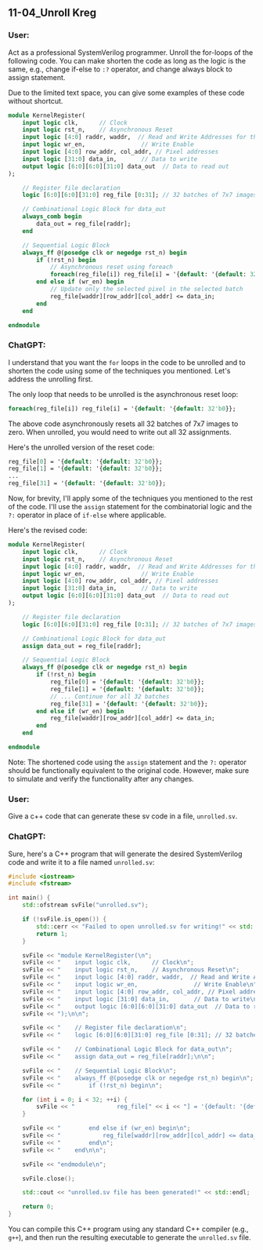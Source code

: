 ## 11-04_Unroll Kreg
### User:
Act as a professional SystemVerilog programmer.
Unroll the for-loops of the following code. You can make shorten the code as long as the logic is the same, e.g., change if-else to `:?` operator, and change always block to assign statement.

Due to the limited text space, you can give some examples of these code without shortcut.

```systemverilog
module KernelRegister(
    input logic clk,      // Clock
    input logic rst_n,    // Asynchronous Reset
    input logic [4:0] raddr, waddr,  // Read and Write Addresses for the batch
    input logic wr_en,                // Write Enable
    input logic [4:0] row_addr, col_addr, // Pixel addresses
    input logic [31:0] data_in,       // Data to write
    output logic [6:0][6:0][31:0] data_out  // Data to read out
);

    // Register file declaration
    logic [6:0][6:0][31:0] reg_file [0:31]; // 32 batches of 7x7 images

    // Combinational Logic Block for data_out
    always_comb begin
        data_out = reg_file[raddr];
    end

    // Sequential Logic Block
    always_ff @(posedge clk or negedge rst_n) begin
        if (!rst_n) begin
            // Asynchronous reset using foreach
            foreach(reg_file[i]) reg_file[i] = '{default: '{default: 32'b0}};
        end else if (wr_en) begin
            // Update only the selected pixel in the selected batch
            reg_file[waddr][row_addr][col_addr] <= data_in;
        end
    end

endmodule
```

### ChatGPT:
I understand that you want the `for` loops in the code to be unrolled and to shorten the code using some of the techniques you mentioned. Let's address the unrolling first.

The only loop that needs to be unrolled is the asynchronous reset loop:

```systemverilog
foreach(reg_file[i]) reg_file[i] = '{default: '{default: 32'b0}};
```

The above code asynchronously resets all 32 batches of 7x7 images to zero. When unrolled, you would need to write out all 32 assignments.

Here's the unrolled version of the reset code:

```systemverilog
reg_file[0] = '{default: '{default: 32'b0}};
reg_file[1] = '{default: '{default: 32'b0}};
...
reg_file[31] = '{default: '{default: 32'b0}};
```

Now, for brevity, I'll apply some of the techniques you mentioned to the rest of the code. I'll use the `assign` statement for the combinatorial logic and the `?:` operator in place of `if-else` where applicable.

Here's the revised code:

```systemverilog
module KernelRegister(
    input logic clk,      // Clock
    input logic rst_n,    // Asynchronous Reset
    input logic [4:0] raddr, waddr,  // Read and Write Addresses for the batch
    input logic wr_en,                // Write Enable
    input logic [4:0] row_addr, col_addr, // Pixel addresses
    input logic [31:0] data_in,       // Data to write
    output logic [6:0][6:0][31:0] data_out  // Data to read out
);

    // Register file declaration
    logic [6:0][6:0][31:0] reg_file [0:31]; // 32 batches of 7x7 images

    // Combinational Logic Block for data_out
    assign data_out = reg_file[raddr];

    // Sequential Logic Block
    always_ff @(posedge clk or negedge rst_n) begin
        if (!rst_n) begin
            reg_file[0] = '{default: '{default: 32'b0}};
            reg_file[1] = '{default: '{default: 32'b0}};
            // ... Continue for all 32 batches
            reg_file[31] = '{default: '{default: 32'b0}};
        end else if (wr_en) begin
            reg_file[waddr][row_addr][col_addr] <= data_in;
        end
    end

endmodule
```

Note: The shortened code using the `assign` statement and the `?:` operator should be functionally equivalent to the original code. However, make sure to simulate and verify the functionality after any changes.

### User:
Give a c++ code that can generate these sv code in a file, `unrolled.sv`.

### ChatGPT:
Sure, here's a C++ program that will generate the desired SystemVerilog code and write it to a file named `unrolled.sv`:

```cpp
#include <iostream>
#include <fstream>

int main() {
    std::ofstream svFile("unrolled.sv");

    if (!svFile.is_open()) {
        std::cerr << "Failed to open unrolled.sv for writing!" << std::endl;
        return 1;
    }

    svFile << "module KernelRegister(\n";
    svFile << "    input logic clk,      // Clock\n";
    svFile << "    input logic rst_n,    // Asynchronous Reset\n";
    svFile << "    input logic [4:0] raddr, waddr,  // Read and Write Addresses for the batch\n";
    svFile << "    input logic wr_en,                // Write Enable\n";
    svFile << "    input logic [4:0] row_addr, col_addr, // Pixel addresses\n";
    svFile << "    input logic [31:0] data_in,       // Data to write\n";
    svFile << "    output logic [6:0][6:0][31:0] data_out  // Data to read out\n";
    svFile << ");\n\n";

    svFile << "    // Register file declaration\n";
    svFile << "    logic [6:0][6:0][31:0] reg_file [0:31]; // 32 batches of 7x7 images\n\n";

    svFile << "    // Combinational Logic Block for data_out\n";
    svFile << "    assign data_out = reg_file[raddr];\n\n";

    svFile << "    // Sequential Logic Block\n";
    svFile << "    always_ff @(posedge clk or negedge rst_n) begin\n";
    svFile << "        if (!rst_n) begin\n";

    for (int i = 0; i < 32; ++i) {
        svFile << "            reg_file[" << i << "] = '{default: '{default: 32'b0}};\n";
    }

    svFile << "        end else if (wr_en) begin\n";
    svFile << "            reg_file[waddr][row_addr][col_addr] <= data_in;\n";
    svFile << "        end\n";
    svFile << "    end\n\n";

    svFile << "endmodule\n";

    svFile.close();

    std::cout << "unrolled.sv file has been generated!" << std::endl;

    return 0;
}
```

You can compile this C++ program using any standard C++ compiler (e.g., `g++`), and then run the resulting executable to generate the `unrolled.sv` file.
